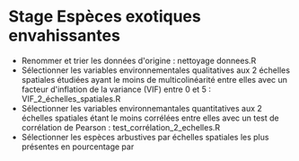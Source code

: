 # Stage Espèces exotiques envahissantes

- Renommer et trier les données d'origine : nettoyage donnees.R
- Sélectionner les variables environnementales qualitatives aux 2 échelles spatiales étudiées ayant le moins de multicolinéarité entre elles avec un facteur d'inflation de la variance (VIF) entre 0 et 5 : VIF_2_échelles_spatiales.R
- Sélectionner les variables environnemantales quantitatives aux 2 échelles spatiales étant le moins corrélées entre elles avec un test de corrélation de Pearson : test_corrélation_2_echelles.R
- Sélectionner les espèces arbustives par échelles spatiales les plus présentes en pourcentage par 
